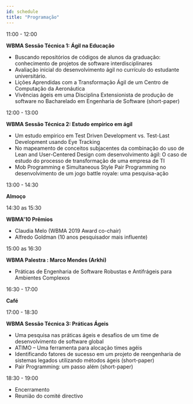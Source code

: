 ```yaml
---
id: schedule
title: "Programação"
---
```


11:00 - 12:00

**WBMA Sessão Técnica 1: Ágil na Educação**

- Buscando repositórios de códigos de alunos da graduação: conhecimento de projetos de software interdisciplinares
- Avaliação inicial do desenvolvimento ágil no currículo do estudante universitário.
- Lições Aprendidas com a Transformação Ágil de um Centro de Computação da Aeronáutica
- Vivências ágeis em uma Disciplina Extensionista de produção de software no Bacharelado em Engenharia de Software (short-paper)

12:00 - 13:00

**WBMA Sessão Técnica 2: Estudo empirico em ágil**

- Um estudo empirico em Test Driven Development vs. Test-Last Development usando Eye Tracking
- No mapeamento de conceitos subjacentes da combinação do uso de Lean and User-Centered Design com desenvolvimento ágil: O caso de estudo do processo de transformação de uma empresa de TI
- Mob Programming e Simultaneous Style Pair Programming no desenvolvimento  de um jogo battle royale: uma pesquisa-ação

13:00 - 14:30

**Almoço**

14:30 as 15:30 

**WBMA'10 Prêmios**

- Claudia Melo (WBMA 2019 Award co-chair)
- Alfredo Goldman (10 anos pesquisador mais influente)

15:00 as 16:30

**WBMA Palestra : Marco Mendes (Arkhi)**

- Práticas de Engenharia de Software Robustas e Antifrágeis para Ambientes Complexos

16:30 - 17:00

**Café**

17:00 - 18:30

**WBMA Sessão Técnica 3: Práticas Ágeis**

- Uma pesquisa nas práticas ágeis e desafios de um time de desenvolvimento de software global
- ATIMO – Uma ferramenta para alocação times agéis
- Identificando fatores de sucesso em um projeto de reengenharia de sistemas legados utilizando métodos ágeis (short-paper)
- Pair Programming: um passo além (short-paper)

18:30 - 19:00
- Encerramento 
-  Reunião do comité directivo